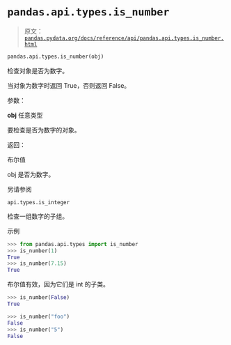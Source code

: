 # `pandas.api.types.is_number`

> 原文：[`pandas.pydata.org/docs/reference/api/pandas.api.types.is_number.html`](https://pandas.pydata.org/docs/reference/api/pandas.api.types.is_number.html)

```py
pandas.api.types.is_number(obj)
```

检查对象是否为数字。

当对象为数字时返回 True，否则返回 False。

参数：

**obj** 任意类型

要检查是否为数字的对象。

返回：

布尔值

obj 是否为数字。

另请参阅

`api.types.is_integer`

检查一组数字的子组。

示例

```py
>>> from pandas.api.types import is_number
>>> is_number(1)
True
>>> is_number(7.15)
True 
```

布尔值有效，因为它们是 int 的子类。

```py
>>> is_number(False)
True 
```

```py
>>> is_number("foo")
False
>>> is_number("5")
False 
```

